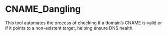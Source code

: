 # CNAME_Dangling
This tool automates the process of checking if a domain’s CNAME is valid or if it points to a non-existent target, helping ensure DNS health.
